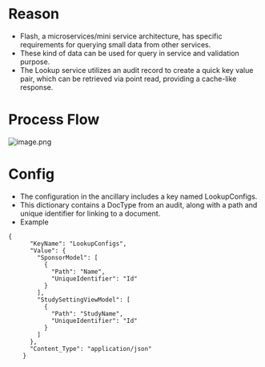 # Reason 

- Flash, a microservices/mini service architecture, has specific requirements for querying small data from other services. 
- These kind of data can be used for query in service and validation purpose.
-  The Lookup service utilizes an audit record to create a quick key value pair, which can be retrieved via point read, providing a cache-like response. 

# Process Flow 

![image.png](/.attachments/image-57c79afc-64e2-410e-a8b5-bfabfeb909ea.png)


# Config 
- The configuration in the ancillary includes a key named LookupConfigs.
- This dictionary contains a DocType from an audit, along with a path and unique identifier for linking to a document.
- Example

```
{
      "KeyName": "LookupConfigs",
      "Value": {
        "SponsorModel": [
          {
            "Path": "Name",
            "UniqueIdentifier": "Id"
          }
        ],
        "StudySettingViewModel": [
          {
            "Path": "StudyName",
            "UniqueIdentifier": "Id"
          }
        ]
      },
      "Content_Type": "application/json"
    }
```
